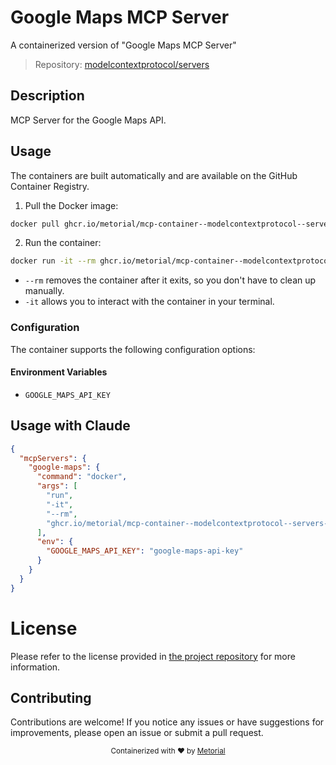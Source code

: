 
# Google Maps MCP Server

A containerized version of "Google Maps MCP Server"

> Repository: [modelcontextprotocol/servers](https://github.com/modelcontextprotocol/servers)

## Description

MCP Server for the Google Maps API.


## Usage

The containers are built automatically and are available on the GitHub Container Registry.

1. Pull the Docker image:

```bash
docker pull ghcr.io/metorial/mcp-container--modelcontextprotocol--servers--google-maps
```

2. Run the container:

```bash
docker run -it --rm ghcr.io/metorial/mcp-container--modelcontextprotocol--servers--google-maps 
```

- `--rm` removes the container after it exits, so you don't have to clean up manually.
- `-it` allows you to interact with the container in your terminal.


### Configuration

The container supports the following configuration options:




#### Environment Variables

- `GOOGLE_MAPS_API_KEY`




## Usage with Claude

```json
{
  "mcpServers": {
    "google-maps": {
      "command": "docker",
      "args": [
        "run",
        "-it",
        "--rm",
        "ghcr.io/metorial/mcp-container--modelcontextprotocol--servers--google-maps"
      ],
      "env": {
        "GOOGLE_MAPS_API_KEY": "google-maps-api-key"
      }
    }
  }
}
```

# License

Please refer to the license provided in [the project repository](https://github.com/modelcontextprotocol/servers) for more information.

## Contributing

Contributions are welcome! If you notice any issues or have suggestions for improvements, please open an issue or submit a pull request.

<div align="center">
  <sub>Containerized with ❤️ by <a href="https://metorial.com">Metorial</a></sub>
</div>
  